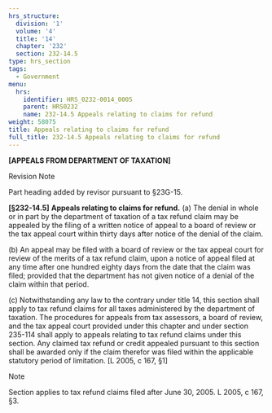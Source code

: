 ```yaml
---
hrs_structure:
  division: '1'
  volume: '4'
  title: '14'
  chapter: '232'
  section: 232-14.5
type: hrs_section
tags:
  - Government
menu:
  hrs:
    identifier: HRS_0232-0014_0005
    parent: HRS0232
    name: 232-14.5 Appeals relating to claims for refund
weight: 58075
title: Appeals relating to claims for refund
full_title: 232-14.5 Appeals relating to claims for refund
---
```

**[APPEALS FROM DEPARTMENT OF TAXATION]**

Revision Note

Part heading added by revisor pursuant to §23G-15.

**[§232-14.5]** **Appeals relating to claims for refund.** (a) The denial in whole or in part by the department of taxation of a tax refund claim may be appealed by the filing of a written notice of appeal to a board of review or the tax appeal court within thirty days after notice of the denial of the claim.

(b) An appeal may be filed with a board of review or the tax appeal court for review of the merits of a tax refund claim, upon a notice of appeal filed at any time after one hundred eighty days from the date that the claim was filed; provided that the department has not given notice of a denial of the claim within that period.

(c) Notwithstanding any law to the contrary under title 14, this section shall apply to tax refund claims for all taxes administered by the department of taxation. The procedures for appeals from tax assessors, a board of review, and the tax appeal court provided under this chapter and under section 235-114 shall apply to appeals relating to tax refund claims under this section. Any claimed tax refund or credit appealed pursuant to this section shall be awarded only if the claim therefor was filed within the applicable statutory period of limitation. [L 2005, c 167, §1]

Note

Section applies to tax refund claims filed after June 30, 2005\. L 2005, c 167, §3.